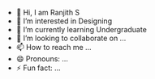 - 👋 Hi, I am Ranjith S 
- 👀 I’m interested in Designing 
- 🌱 I’m currently learning Undergraduate 
- 💞️ I’m looking to collaborate on ...
- 📫 How to reach me ...
- 😄 Pronouns: ...
- ⚡ Fun fact: ...

<!---
ranjiths-17904/ranjiths-17904 is a ✨ special ✨ repository because its `README.md` (this file) appears on your GitHub profile.
You can click the Preview link to take a look at your changes.
--->
